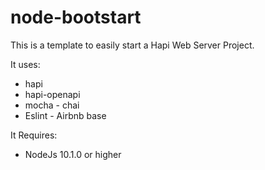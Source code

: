 # node-bootstart

This is a template to easily start a Hapi Web Server Project.

It uses:  
* hapi
* hapi-openapi
* mocha - chai
* Eslint - Airbnb base

It Requires:
* NodeJs 10.1.0 or higher